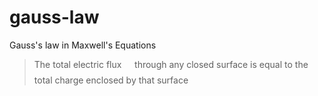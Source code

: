 # gauss-law

Gauss's law in Maxwell's Equations

> The total electric flux <img src="/tex/535b15667b86f1b118010d4c218fecb9.svg?invert_in_darkmode&sanitize=true" align=middle width=12.785434199999989pt height=22.465723500000017pt/> through any closed surface is equal to the total charge enclosed by that surface

